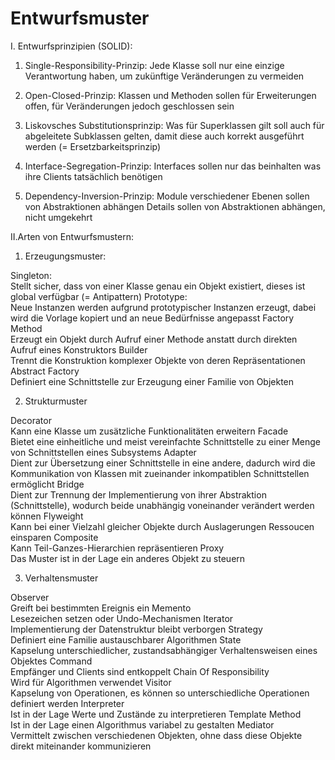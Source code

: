 # Entwurfsmuster

I. Entwurfsprinzipien (SOLID):

1. Single-Responsibility-Prinzip:
Jede Klasse soll nur eine einzige Verantwortung haben, um zukünftige Veränderungen zu vermeiden

2. Open-Closed-Prinzip:
Klassen und Methoden sollen für Erweiterungen offen, für Veränderungen jedoch geschlossen sein

3. Liskovsches Substitutionsprinzip:
Was für Superklassen gilt soll auch für abgeleitete Subklassen gelten, damit diese auch korrekt ausgeführt werden (= Ersetzbarkeitsprinzip)

4. Interface-Segregation-Prinzip:
Interfaces sollen nur das beinhalten was ihre Clients tatsächlich benötigen

5. Dependency-Inversion-Prinzip:
Module verschiedener Ebenen sollen von Abstraktionen abhängen
Details sollen von Abstraktionen abhängen, nicht umgekehrt

II.Arten von Entwurfsmustern:

1. Erzeugungsmuster:

Singleton: 	
Stellt sicher, dass von einer Klasse genau ein Objekt existiert, dieses ist global verfügbar (= Antipattern)
Prototype: 	
Neue Instanzen werden aufgrund prototypischer Instanzen erzeugt, dabei wird die Vorlage kopiert und an neue Bedürfnisse angepasst
Factory Method 	
Erzeugt ein Objekt durch Aufruf einer Methode anstatt durch direkten Aufruf eines Konstruktors
Builder 	
Trennt die Konstruktion komplexer Objekte von deren Repräsentationen
Abstract Factory 	
Definiert eine Schnittstelle zur Erzeugung einer Familie von Objekten

2. Strukturmuster

Decorator 	
Kann eine Klasse um zusätzliche Funktionalitäten erweitern
Facade 	
Bietet eine einheitliche und meist vereinfachte Schnittstelle zu einer Menge von Schnittstellen eines Subsystems
Adapter 	
Dient zur Übersetzung einer Schnittstelle in eine andere, dadurch wird die Kommunikation von Klassen mit zueinander inkompatiblen Schnittstellen ermöglicht
Bridge 	
Dient zur Trennung der Implementierung von ihrer Abstraktion (Schnittstelle), wodurch beide unabhängig voneinander verändert werden können
Flyweight 	
Kann bei einer Vielzahl gleicher Objekte durch Auslagerungen Ressoucen einsparen
Composite 	
Kann Teil-Ganzes-Hierarchien repräsentieren
Proxy 	
Das Muster ist in der Lage ein anderes Objekt zu steuern

3. Verhaltensmuster

Observer 	
Greift bei bestimmten Ereignis ein
Memento 	
Lesezeichen setzen oder Undo-Mechanismen
Iterator 	
Implementierung der Datenstruktur bleibt verborgen
Strategy 	
Definiert eine Familie austauschbarer Algorithmen
State 	
Kapselung unterschiedlicher, zustandsabhängiger Verhaltensweisen eines Objektes
Command 	
Empfänger und Clients sind entkoppelt
Chain Of Responsibility 	
Wird für Algorithmen verwendet
Visitor 	
Kapselung von Operationen, es können so unterschiedliche Operationen definiert werden
Interpreter 	
Ist in der Lage Werte und Zustände zu interpretieren
Template Method 	
Ist in der Lage einen Algorithmus variabel zu gestalten
Mediator 	
Vermittelt zwischen verschiedenen Objekten, ohne dass diese Objekte direkt miteinander kommunizieren
